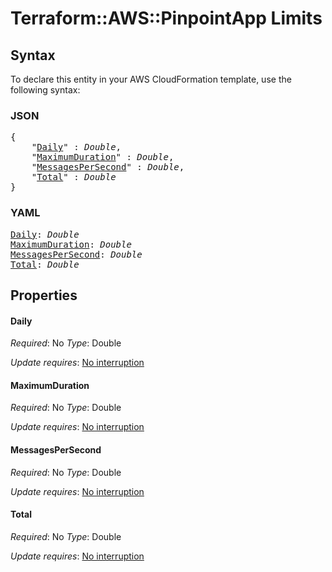 # Terraform::AWS::PinpointApp Limits

## Syntax

To declare this entity in your AWS CloudFormation template, use the following syntax:

### JSON

<pre>
{
    "<a href="#daily" title="Daily">Daily</a>" : <i>Double</i>,
    "<a href="#maximumduration" title="MaximumDuration">MaximumDuration</a>" : <i>Double</i>,
    "<a href="#messagespersecond" title="MessagesPerSecond">MessagesPerSecond</a>" : <i>Double</i>,
    "<a href="#total" title="Total">Total</a>" : <i>Double</i>
}
</pre>

### YAML

<pre>
<a href="#daily" title="Daily">Daily</a>: <i>Double</i>
<a href="#maximumduration" title="MaximumDuration">MaximumDuration</a>: <i>Double</i>
<a href="#messagespersecond" title="MessagesPerSecond">MessagesPerSecond</a>: <i>Double</i>
<a href="#total" title="Total">Total</a>: <i>Double</i>
</pre>

## Properties

#### Daily

_Required_: No
_Type_: Double

_Update requires_: [No interruption](https://docs.aws.amazon.com/AWSCloudFormation/latest/UserGuide/using-cfn-updating-stacks-update-behaviors.html#update-no-interrupt)

#### MaximumDuration

_Required_: No
_Type_: Double

_Update requires_: [No interruption](https://docs.aws.amazon.com/AWSCloudFormation/latest/UserGuide/using-cfn-updating-stacks-update-behaviors.html#update-no-interrupt)

#### MessagesPerSecond

_Required_: No
_Type_: Double

_Update requires_: [No interruption](https://docs.aws.amazon.com/AWSCloudFormation/latest/UserGuide/using-cfn-updating-stacks-update-behaviors.html#update-no-interrupt)

#### Total

_Required_: No
_Type_: Double

_Update requires_: [No interruption](https://docs.aws.amazon.com/AWSCloudFormation/latest/UserGuide/using-cfn-updating-stacks-update-behaviors.html#update-no-interrupt)


